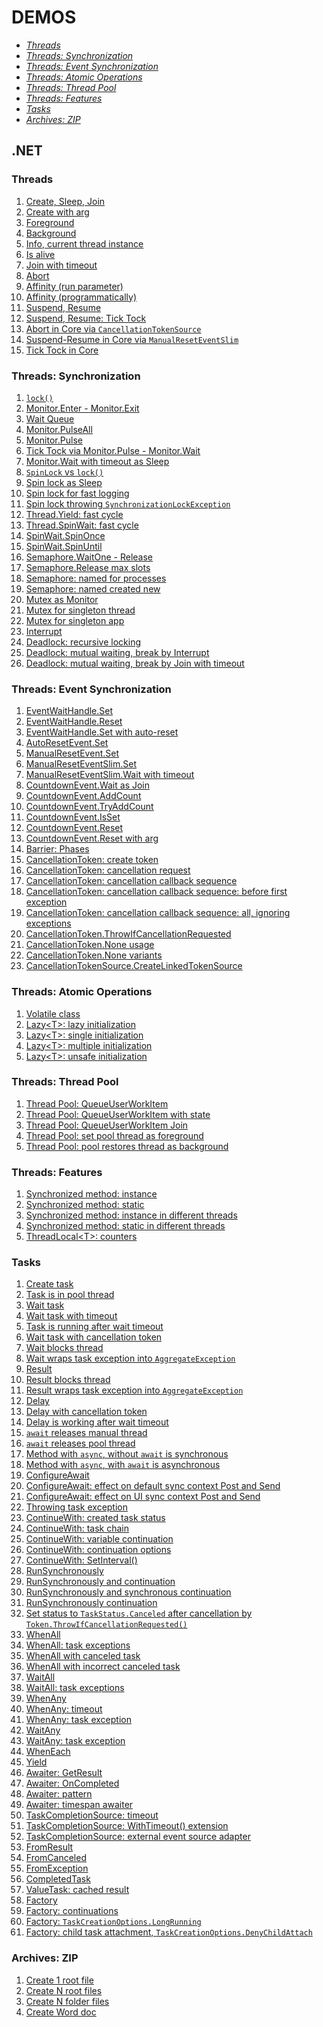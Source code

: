 # DEMOS

* [*Threads*](#threads)
* [*Threads: Synchronization*](#threads-sync)
* [*Threads: Event Synchronization*](#threads-event-sync)
* [*Threads: Atomic Operations*](#threads-atomic-operations)
* [*Threads: Thread Pool*](#threads-thread-pool)
* [*Threads: Features*](#threads-features)
* [*Tasks*](#tasks)
* [*Archives: ZIP*](#archives-zip)

## .NET

### Threads <a name="threads"></a>
1. [Create, Sleep, Join][threads-1]
2. [Create with arg][threads-2]
3. [Foreground][threads-3]
4. [Background][threads-4]
5. [Info, current thread instance][threads-5]
6. [Is alive][threads-6]
7. [Join with timeout][threads-7]
8. [Abort][threads-8]
9. [Affinity (run parameter)][threads-9]
10. [Affinity (programmatically)][threads-10]
11. [Suspend, Resume][threads-11]
12. [Suspend, Resume: Tick Tock][threads-12]
13. [Abort in Core via `CancellationTokenSource`][threads-13]
14. [Suspend-Resume in Core via `ManualResetEventSlim`][threads-14]
15. [Tick Tock in Core][threads-15]

[threads-1]:Neomaster.Demos.Tests/Threads/ThreadsUnitDemos.cs#L17
[threads-2]:Neomaster.Demos.Tests/Threads/ThreadsUnitDemos.cs#L35
[threads-3]:Neomaster.Demos.Apps/Neomaster.Demos.Apps.Threads.Foreground/Program.cs
[threads-4]:Neomaster.Demos.Apps/Neomaster.Demos.Apps.Threads.Background/Program.cs
[threads-5]:Neomaster.Demos.Tests/Threads/ThreadsUnitDemos.cs#L54
[threads-6]:Neomaster.Demos.Tests/Threads/ThreadsUnitDemos.cs#L80
[threads-7]:Neomaster.Demos.Tests/Threads/ThreadsUnitDemos.cs#L103
[threads-8]:Neomaster.Demos.Apps/Neomaster.Demos.Apps.Threads.AbortThread/Program.cs
[threads-9]:Neomaster.Demos.Apps/Neomaster.Demos.Apps.Threads.AffinityParameterized/Program.cs
[threads-10]:Neomaster.Demos.Apps/Neomaster.Demos.Apps.Threads.AffinityProgrammed/Program.cs
[threads-11]:Neomaster.Demos.Apps/Neomaster.Demos.Apps.Threads.SuspendResume/Program.cs
[threads-12]:Neomaster.Demos.Apps/Neomaster.Demos.Apps.Threads.SuspendResumeTickTock/Program.cs
[threads-13]:Neomaster.Demos.Tests/Threads/ThreadsUnitDemos.cs#L120
[threads-14]:Neomaster.Demos.Tests/Threads/ThreadsUnitDemos.cs#L147
[threads-15]:Neomaster.Demos.Tests/Threads/ThreadsUnitDemos.cs#L168

### Threads: Synchronization <a name="threads-sync"></a>
1. [`lock()`][threads-sync-1]
2. [Monitor.Enter - Monitor.Exit][threads-sync-2]
3. [Wait Queue][threads-sync-3]
4. [Monitor.PulseAll][threads-sync-4]
5. [Monitor.Pulse][threads-sync-5]
6. [Tick Tock via Monitor.Pulse - Monitor.Wait][threads-sync-6]
7. [Monitor.Wait with timeout as Sleep][threads-sync-7]
8. [`SpinLock` vs `lock()`][threads-sync-8]
9. [Spin lock as Sleep][threads-sync-9]
10. [Spin lock for fast logging][threads-sync-10]
11. [Spin lock throwing `SynchronizationLockException`][threads-sync-11]
12. [Thread.Yield: fast cycle][threads-sync-12]
13. [Thread.SpinWait: fast cycle][threads-sync-13]
14. [SpinWait.SpinOnce][threads-sync-14]
15. [SpinWait.SpinUntil][threads-sync-15]
16. [Semaphore.WaitOne - Release][threads-sync-16]
17. [Semaphore.Release max slots][threads-sync-17]
18. [Semaphore: named for processes][threads-sync-18]
19. [Semaphore: named created new][threads-sync-19]
20. [Mutex as Monitor][threads-sync-20]
21. [Mutex for singleton thread][threads-sync-21]
22. [Mutex for singleton app][threads-sync-22]
23. [Interrupt][threads-sync-23]
24. [Deadlock: recursive locking][threads-sync-24]
25. [Deadlock: mutual waiting, break by Interrupt][threads-sync-25]
26. [Deadlock: mutual waiting, break by Join with timeout][threads-sync-26]

[threads-sync-1]:Neomaster.Demos.Tests/Threads/ThreadsSyncUnitDemos.cs#L12
[threads-sync-2]:Neomaster.Demos.Tests/Threads/ThreadsSyncUnitDemos.cs#L46
[threads-sync-3]:Neomaster.Demos.Tests/Threads/ThreadsSyncUnitDemos.cs#L86
[threads-sync-4]:Neomaster.Demos.Tests/Threads/ThreadsSyncUnitDemos.cs#L115
[threads-sync-5]:Neomaster.Demos.Tests/Threads/ThreadsSyncUnitDemos.cs#L162
[threads-sync-6]:Neomaster.Demos.Tests/Threads/ThreadsSyncUnitDemos.cs#L211
[threads-sync-7]:Neomaster.Demos.Tests/Threads/ThreadsSyncUnitDemos.cs#L271
[threads-sync-8]:Neomaster.Demos.Tests/Threads/ThreadsSyncUnitDemos.cs#L317
[threads-sync-9]:Neomaster.Demos.Tests/Threads/ThreadsSyncUnitDemos.cs#L365
[threads-sync-10]:Neomaster.Demos.Tests/Threads/ThreadsSyncUnitDemos.cs#L427
[threads-sync-11]:Neomaster.Demos.Tests/Threads/ThreadsSyncUnitDemos.cs#L459
[threads-sync-12]:Neomaster.Demos.Tests/Threads/ThreadsSyncUnitDemos.cs#L491
[threads-sync-13]:Neomaster.Demos.Tests/Threads/ThreadsSyncUnitDemos.cs#L577
[threads-sync-14]:Neomaster.Demos.Tests/Threads/ThreadsSyncUnitDemos.cs#L665
[threads-sync-15]:Neomaster.Demos.Tests/Threads/ThreadsSyncUnitDemos.cs#L681
[threads-sync-16]:Neomaster.Demos.Tests/Threads/ThreadsSyncUnitDemos.cs#L700
[threads-sync-17]:Neomaster.Demos.Tests/Threads/ThreadsSyncUnitDemos.cs#L733
[threads-sync-18]:Neomaster.Demos.Tests/Threads/ThreadsSyncUnitDemos.cs#L768
[threads-sync-19]:Neomaster.Demos.Tests/Threads/ThreadsSyncUnitDemos.cs#L820
[threads-sync-20]:Neomaster.Demos.Tests/Threads/ThreadsSyncUnitDemos.cs#L845
[threads-sync-21]:Neomaster.Demos.Tests/Threads/ThreadsSyncUnitDemos.cs#L875
[threads-sync-22]:Neomaster.Demos.Tests/Threads/ThreadsSyncUnitDemos.cs#L917
[threads-sync-23]:Neomaster.Demos.Tests/Threads/ThreadsSyncUnitDemos.cs#L963
[threads-sync-24]:Neomaster.Demos.Tests/Threads/ThreadsSyncUnitDemos.cs#L1007
[threads-sync-25]:Neomaster.Demos.Tests/Threads/ThreadsSyncUnitDemos.cs#L1039
[threads-sync-26]:Neomaster.Demos.Tests/Threads/ThreadsSyncUnitDemos.cs#L1096

### Threads: Event Synchronization <a name="threads-event-sync"></a>
1. [EventWaitHandle.Set][threads-event-sync-1]
2. [EventWaitHandle.Reset][threads-event-sync-2]
3. [EventWaitHandle.Set with auto-reset][threads-event-sync-3]
4. [AutoResetEvent.Set][threads-event-sync-4]
5. [ManualResetEvent.Set][threads-event-sync-5]
6. [ManualResetEventSlim.Set][threads-event-sync-6]
7. [ManualResetEventSlim.Wait with timeout][threads-event-sync-7]
8. [CountdownEvent.Wait as Join][threads-event-sync-8]
9. [CountdownEvent.AddCount][threads-event-sync-9]
10. [CountdownEvent.TryAddCount][threads-event-sync-10]
11. [CountdownEvent.IsSet][threads-event-sync-11]
12. [CountdownEvent.Reset][threads-event-sync-12]
13. [CountdownEvent.Reset with arg][threads-event-sync-13]
14. [Barrier: Phases][threads-event-sync-14]
15. [CancellationToken: create token][threads-event-sync-15]
16. [CancellationToken: cancellation request][threads-event-sync-16]
17. [CancellationToken: cancellation callback sequence][threads-event-sync-17]
18. [CancellationToken: cancellation callback sequence: before first exception][threads-event-sync-18]
19. [CancellationToken: cancellation callback sequence: all, ignoring exceptions][threads-event-sync-19]
20. [CancellationToken.ThrowIfCancellationRequested][threads-event-sync-20]
21. [CancellationToken.None usage][threads-event-sync-21]
22. [CancellationToken.None variants][threads-event-sync-22]
23. [CancellationTokenSource.CreateLinkedTokenSource][threads-event-sync-23]

[threads-event-sync-1]:Neomaster.Demos.Tests/Threads/ThreadsEventSyncUnitDemos.cs#L9
[threads-event-sync-2]:Neomaster.Demos.Tests/Threads/ThreadsEventSyncUnitDemos.cs#L74
[threads-event-sync-3]:Neomaster.Demos.Tests/Threads/ThreadsEventSyncUnitDemos.cs#L140
[threads-event-sync-4]:Neomaster.Demos.Tests/Threads/ThreadsEventSyncUnitDemos.cs#L196
[threads-event-sync-5]:Neomaster.Demos.Tests/Threads/ThreadsEventSyncUnitDemos.cs#L252
[threads-event-sync-6]:Neomaster.Demos.Tests/Threads/ThreadsEventSyncUnitDemos.cs#L301
[threads-event-sync-7]:Neomaster.Demos.Tests/Threads/ThreadsEventSyncUnitDemos.cs#L350
[threads-event-sync-8]:Neomaster.Demos.Tests/Threads/ThreadsEventSyncUnitDemos.cs#L374
[threads-event-sync-9]:Neomaster.Demos.Tests/Threads/ThreadsEventSyncUnitDemos.cs#L400
[threads-event-sync-10]:Neomaster.Demos.Tests/Threads/ThreadsEventSyncUnitDemos.cs#L434
[threads-event-sync-11]:Neomaster.Demos.Tests/Threads/ThreadsEventSyncUnitDemos.cs#L447
[threads-event-sync-12]:Neomaster.Demos.Tests/Threads/ThreadsEventSyncUnitDemos.cs#L463
[threads-event-sync-13]:Neomaster.Demos.Tests/Threads/ThreadsEventSyncUnitDemos.cs#L478
[threads-event-sync-14]:Neomaster.Demos.Tests/Threads/ThreadsEventSyncUnitDemos.cs#L493
[threads-event-sync-15]:Neomaster.Demos.Tests/Threads/ThreadsEventSyncUnitDemos.cs#L538
[threads-event-sync-16]:Neomaster.Demos.Tests/Threads/ThreadsEventSyncUnitDemos.cs#L549
[threads-event-sync-17]:Neomaster.Demos.Tests/Threads/ThreadsEventSyncUnitDemos.cs#L576
[threads-event-sync-18]:Neomaster.Demos.Tests/Threads/ThreadsEventSyncUnitDemos.cs#L607
[threads-event-sync-19]:Neomaster.Demos.Tests/Threads/ThreadsEventSyncUnitDemos.cs#L654
[threads-event-sync-20]:Neomaster.Demos.Tests/Threads/ThreadsEventSyncUnitDemos.cs#L701
[threads-event-sync-21]:Neomaster.Demos.Tests/Threads/ThreadsEventSyncUnitDemos.cs#L736
[threads-event-sync-22]:Neomaster.Demos.Tests/Threads/ThreadsEventSyncUnitDemos.cs#L758
[threads-event-sync-23]:Neomaster.Demos.Tests/Threads/ThreadsEventSyncUnitDemos.cs#L775

### Threads: Atomic Operations <a name="threads-atomic-operations"></a>
1. [Volatile class][threads-atomic-operations-1]
2. [Lazy&lt;T&gt;: lazy initialization][threads-atomic-operations-2]
3. [Lazy&lt;T&gt;: single initialization][threads-atomic-operations-3]
4. [Lazy&lt;T&gt;: multiple initialization][threads-atomic-operations-4]
5. [Lazy&lt;T&gt;: unsafe initialization][threads-atomic-operations-5]

[threads-atomic-operations-1]:Neomaster.Demos.Tests/Threads/ThreadsAtomicOperationsUnitDemos.cs#L8
[threads-atomic-operations-2]:Neomaster.Demos.Tests/Threads/ThreadsAtomicOperationsUnitDemos.cs#L43
[threads-atomic-operations-3]:Neomaster.Demos.Tests/Threads/ThreadsAtomicOperationsUnitDemos.cs#L55
[threads-atomic-operations-4]:Neomaster.Demos.Tests/Threads/ThreadsAtomicOperationsUnitDemos.cs#L89
[threads-atomic-operations-5]:Neomaster.Demos.Tests/Threads/ThreadsAtomicOperationsUnitDemos.cs#L132

### Threads: Thread Pool <a name="threads-thread-pool"></a>
1. [Thread Pool: QueueUserWorkItem][threads-thread-pool-1]
2. [Thread Pool: QueueUserWorkItem with state][threads-thread-pool-2]
3. [Thread Pool: QueueUserWorkItem Join][threads-thread-pool-3]
4. [Thread Pool: set pool thread as foreground][threads-thread-pool-4]
5. [Thread Pool: pool restores thread as background][threads-thread-pool-4]

[threads-thread-pool-1]:Neomaster.Demos.Tests/Threads/ThreadsThreadPoolUnitDemos.cs#L8
[threads-thread-pool-2]:Neomaster.Demos.Tests/Threads/ThreadsThreadPoolUnitDemos.cs#L25
[threads-thread-pool-3]:Neomaster.Demos.Tests/Threads/ThreadsThreadPoolUnitDemos.cs#L44
[threads-thread-pool-4]:Neomaster.Demos.Apps/Neomaster.Demos.Apps.Threads.SetPoolThreadAsForeground/Program.cs
[threads-thread-pool-5]:Neomaster.Demos.Tests/Threads/ThreadsThreadPoolUnitDemos.cs#L63

### Threads: Features <a name="threads-features"></a>
1. [Synchronized method: instance][threads-features-1]
2. [Synchronized method: static][threads-features-2]
3. [Synchronized method: instance in different threads][threads-features-3]
4. [Synchronized method: static in different threads][threads-features-4]
5. [ThreadLocal&lt;T&gt;: counters][threads-features-5]

[threads-features-1]:Neomaster.Demos.Tests/Threads/ThreadsFeaturesUnitDemos.cs#L10
[threads-features-2]:Neomaster.Demos.Tests/Threads/ThreadsFeaturesUnitDemos.cs#L26
[threads-features-3]:Neomaster.Demos.Tests/Threads/ThreadsFeaturesUnitDemos.cs#L41
[threads-features-4]:Neomaster.Demos.Tests/Threads/ThreadsFeaturesUnitDemos.cs#L86
[threads-features-5]:Neomaster.Demos.Tests/Threads/ThreadsFeaturesUnitDemos.cs#L129

### Tasks <a name="tasks"></a>
1. [Create task][tasks-1]
2. [Task is in pool thread][tasks-2]
3. [Wait task][tasks-3]
4. [Wait task with timeout][tasks-4]
5. [Task is running after wait timeout][tasks-5]
6. [Wait task with cancellation token][tasks-6]
7. [Wait blocks thread][tasks-7]
8. [Wait wraps task exception into `AggregateException`][tasks-8]
9. [Result][tasks-9]
10. [Result blocks thread][tasks-10]
11. [Result wraps task exception into `AggregateException`][tasks-11]
12. [Delay][tasks-12]
13. [Delay with cancellation token][tasks-13]
14. [Delay is working after wait timeout][tasks-14]
15. [`await` releases manual thread][tasks-15]
16. [`await` releases pool thread][tasks-16]
17. [Method with `async`, without `await` is synchronous][tasks-17]
18. [Method with `async`, with `await` is asynchronous][tasks-18]
19. [ConfigureAwait][tasks-19]
20. [ConfigureAwait: effect on default sync context Post and Send][tasks-20]
21. [ConfigureAwait: effect on UI sync context Post and Send][tasks-21]
22. [Throwing task exception][tasks-22]
23. [ContinueWith: created task status][tasks-23]
24. [ContinueWith: task chain][tasks-24]
25. [ContinueWith: variable continuation][tasks-25]
26. [ContinueWith: continuation options][tasks-26]
27. [ContinueWith: SetInterval()][tasks-27]
28. [RunSynchronously][tasks-28]
29. [RunSynchronously and continuation][tasks-29]
30. [RunSynchronously and synchronous continuation][tasks-30]
31. [RunSynchronously continuation][tasks-31]
32. [Set status to `TaskStatus.Canceled` after cancellation by `Token.ThrowIfCancellationRequested()`][tasks-32]
33. [WhenAll][tasks-33]
34. [WhenAll: task exceptions][tasks-34]
35. [WhenAll with canceled task][tasks-35]
36. [WhenAll with incorrect canceled task][tasks-36]
37. [WaitAll][tasks-37]
38. [WaitAll: task exceptions][tasks-38]
39. [WhenAny][tasks-39]
40. [WhenAny: timeout][tasks-40]
41. [WhenAny: task exception][tasks-41]
42. [WaitAny][tasks-42]
43. [WaitAny: task exception][tasks-43]
44. [WhenEach][tasks-44]
45. [Yield][tasks-45]
46. [Awaiter: GetResult][tasks-46]
47. [Awaiter: OnCompleted][tasks-47]
48. [Awaiter: pattern][tasks-48]
49. [Awaiter: timespan awaiter][tasks-49]
50. [TaskCompletionSource: timeout][tasks-50]
51. [TaskCompletionSource: WithTimeout() extension][tasks-51]
52. [TaskCompletionSource: external event source adapter][tasks-52]
53. [FromResult][tasks-53]
54. [FromCanceled][tasks-54]
55. [FromException][tasks-55]
56. [CompletedTask][tasks-56]
57. [ValueTask: cached result][tasks-57]
58. [Factory][tasks-58]
59. [Factory: continuations][tasks-59]
60. [Factory: `TaskCreationOptions.LongRunning`][tasks-60]
61. [Factory: child task attachment, `TaskCreationOptions.DenyChildAttach`][tasks-61]

[tasks-1]:Neomaster.Demos.Tests/Tasks/TasksUnitDemos.cs#L8
[tasks-2]:Neomaster.Demos.Tests/Tasks/TasksUnitDemos.cs#L35
[tasks-3]:Neomaster.Demos.Tests/Tasks/TasksUnitDemos.cs#L50
[tasks-4]:Neomaster.Demos.Tests/Tasks/TasksUnitDemos.cs#L66
[tasks-5]:Neomaster.Demos.Tests/Tasks/TasksUnitDemos.cs#L79
[tasks-6]:Neomaster.Demos.Tests/Tasks/TasksUnitDemos.cs#L101
[tasks-7]:Neomaster.Demos.Tests/Tasks/TasksUnitDemos.cs#L119
[tasks-8]:Neomaster.Demos.Tests/Tasks/TasksUnitDemos.cs#L143
[tasks-9]:Neomaster.Demos.Tests/Tasks/TasksUnitDemos.cs#L160
[tasks-10]:Neomaster.Demos.Tests/Tasks/TasksUnitDemos.cs#L168
[tasks-11]:Neomaster.Demos.Tests/Tasks/TasksUnitDemos.cs#L191
[tasks-12]:Neomaster.Demos.Tests/Tasks/TasksUnitDemos.cs#L209
[tasks-13]:Neomaster.Demos.Tests/Tasks/TasksUnitDemos.cs#L221
[tasks-14]:Neomaster.Demos.Tests/Tasks/TasksUnitDemos.cs#L234
[tasks-15]:Neomaster.Demos.Tests/Tasks/TasksUnitDemos.cs#L244
[tasks-16]:Neomaster.Demos.Tests/Tasks/TasksUnitDemos.cs#L281
[tasks-17]:Neomaster.Demos.Tests/Tasks/TasksUnitDemos.cs#L326
[tasks-18]:Neomaster.Demos.Tests/Tasks/TasksUnitDemos.cs#L353
[tasks-19]:Neomaster.Demos.Apps/Neomaster.Demos.Apps.Tasks.TaskConfigureAwait/Form1.cs
[tasks-20]:Neomaster.Demos.Tests/Tasks/TasksUnitDemos.cs#L382
[tasks-21]:Neomaster.Demos.Tests/Tasks/TasksUnitDemos.cs#L408
[tasks-22]:Neomaster.Demos.Tests/Tasks/TasksUnitDemos.cs#L432
[tasks-23]:Neomaster.Demos.Tests/Tasks/TasksUnitDemos.cs#L503
[tasks-24]:Neomaster.Demos.Tests/Tasks/TasksUnitDemos.cs#L510
[tasks-25]:Neomaster.Demos.Tests/Tasks/TasksUnitDemos.cs#L520
[tasks-26]:Neomaster.Demos.Tests/Tasks/TasksUnitDemos.cs#L553
[tasks-27]:Neomaster.Demos.Tests/Tasks/TasksUnitDemos.cs#L569
[tasks-28]:Neomaster.Demos.Tests/Tasks/TasksUnitDemos.cs#L616
[tasks-29]:Neomaster.Demos.Tests/Tasks/TasksUnitDemos.cs#L638
[tasks-30]:Neomaster.Demos.Tests/Tasks/TasksUnitDemos.cs#L674
[tasks-31]:Neomaster.Demos.Tests/Tasks/TasksUnitDemos.cs#L712
[tasks-32]:Neomaster.Demos.Tests/Tasks/TasksUnitDemos.cs#L731
[tasks-33]:Neomaster.Demos.Tests/Tasks/TasksUnitDemos.cs#L759
[tasks-34]:Neomaster.Demos.Tests/Tasks/TasksUnitDemos.cs#L780
[tasks-35]:Neomaster.Demos.Tests/Tasks/TasksUnitDemos.cs#L840
[tasks-36]:Neomaster.Demos.Tests/Tasks/TasksUnitDemos.cs#L864
[tasks-37]:Neomaster.Demos.Tests/Tasks/TasksUnitDemos.cs#L899
[tasks-38]:Neomaster.Demos.Tests/Tasks/TasksUnitDemos.cs#L921
[tasks-39]:Neomaster.Demos.Tests/Tasks/TasksUnitDemos.cs#L968
[tasks-40]:Neomaster.Demos.Tests/Tasks/TasksUnitDemos.cs#L989
[tasks-41]:Neomaster.Demos.Tests/Tasks/TasksUnitDemos.cs#L1014
[tasks-42]:Neomaster.Demos.Tests/Tasks/TasksUnitDemos.cs#L1033
[tasks-43]:Neomaster.Demos.Tests/Tasks/TasksUnitDemos.cs#L1052
[tasks-44]:Neomaster.Demos.Tests/Tasks/TasksUnitDemos.cs#L1071
[tasks-45]:Neomaster.Demos.Tests/Tasks/TasksUnitDemos.cs#L1110
[tasks-46]:Neomaster.Demos.Tests/Tasks/TasksUnitDemos.cs#L1168
[tasks-47]:Neomaster.Demos.Tests/Tasks/TasksUnitDemos.cs#L1180
[tasks-48]:Neomaster.Demos.Tests/Tasks/TasksUnitDemos.cs#L1207
[tasks-49]:Neomaster.Demos.Tests/Tasks/TasksUnitDemos.cs#L1259
[tasks-50]:Neomaster.Demos.Tests/Tasks/TasksUnitDemos.cs#L1270
[tasks-51]:Neomaster.Demos.Tests/Tasks/TasksUnitDemos.cs#L1295
[tasks-52]:Neomaster.Demos.Tests/Tasks/TasksUnitDemos.cs#L1304
[tasks-53]:Neomaster.Demos.Tests/Tasks/TasksUnitDemos.cs#L1320
[tasks-54]:Neomaster.Demos.Tests/Tasks/TasksUnitDemos.cs#L1329
[tasks-55]:Neomaster.Demos.Tests/Tasks/TasksUnitDemos.cs#L1351
[tasks-56]:Neomaster.Demos.Tests/Tasks/TasksUnitDemos.cs#L1373
[tasks-57]:Neomaster.Demos.Tests/Tasks/TasksUnitDemos.cs#L1380
[tasks-58]:Neomaster.Demos.Tests/Tasks/TasksUnitDemos.cs#L1416
[tasks-59]:Neomaster.Demos.Tests/Tasks/TasksUnitDemos.cs#L1432
[tasks-60]:Neomaster.Demos.Tests/Tasks/TasksUnitDemos.cs#L1460
[tasks-61]:Neomaster.Demos.Tests/Tasks/TasksUnitDemos.cs#L1473

### Archives: ZIP <a name="archives-zip"></a>
1. [Create 1 root file][archives-zip-1]
2. [Create N root files][archives-zip-2]
3. [Create N folder files][archives-zip-3]
4. [Create Word doc][archives-zip-4]

[archives-zip-1]:Neomaster.Demos.Tests/Archives/ZipArchivesUnitDemos.cs#L15
[archives-zip-2]:Neomaster.Demos.Tests/Archives/ZipArchivesUnitDemos.cs#L27
[archives-zip-3]:Neomaster.Demos.Tests/Archives/ZipArchivesUnitDemos.cs#L43
[archives-zip-4]:Neomaster.Demos.Tests/Archives/ZipArchivesUnitDemos.cs#L59
